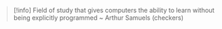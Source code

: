 > [!info] 
> Field of study that gives computers the ability to learn without being explicitly programmed ~ Arthur Samuels (checkers) 


